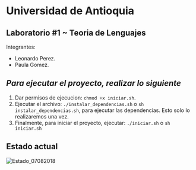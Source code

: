 Universidad de Antioquia
==================
Laboratorio #1 ~ Teoria de Lenguajes
------------------

Integrantes:
- Leonardo Perez.
- Paula Gomez.

*Para ejecutar el proyecto, realizar lo siguiente*
---------------------------------------------------
1. Dar permisos de ejecucion: `chmod +x iniciar.sh`.
2. Ejecutar el archivo: `./instalar_dependencias.sh` o `sh instalar_dependencias.sh`, para ejecutar las dependencias. Esto solo lo realizaremos una vez.
3. Finalmente, para iniciar el proyecto, ejecutar: `./iniciar.sh` o `sh iniciar.sh`


Estado actual
--------------
![Estado_07082018](https://github.com/ephelsa/Teoria_Lenguaje/edit/master/1.%20Automata/images/estado_actual.png)